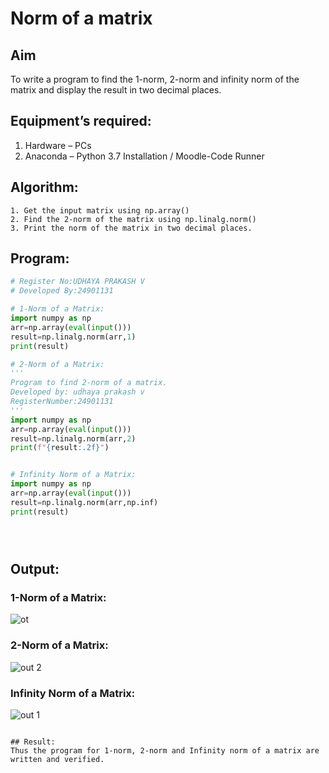# Norm of a matrix
## Aim
To write a program to find the 1-norm, 2-norm and infinity norm of the matrix and display the result in two decimal places.
## Equipment’s required:
1.	Hardware – PCs
2.	Anaconda – Python 3.7 Installation / Moodle-Code Runner
## Algorithm:
	1. Get the input matrix using np.array()   
    2. Find the 2-norm of the matrix using np.linalg.norm()
	3. Print the norm of the matrix in two decimal places.
## Program:
```Python
# Register No:UDHAYA PRAKASH V
# Developed By:24901131

# 1-Norm of a Matrix:
import numpy as np
arr=np.array(eval(input()))
result=np.linalg.norm(arr,1)
print(result)

# 2-Norm of a Matrix:
'''
Program to find 2-norm of a matrix.
Developed by: udhaya prakash v 
RegisterNumber:24901131 
'''
import numpy as np
arr=np.array(eval(input()))
result=np.linalg.norm(arr,2)
print(f"{result:.2f}")


# Infinity Norm of a Matrix:
import numpy as np
arr=np.array(eval(input()))
result=np.linalg.norm(arr,np.inf)
print(result)





```
## Output:
### 1-Norm of a Matrix:
![ot](https://github.com/user-attachments/assets/ad1008a9-4f50-4552-aacf-2058202f6cbe)


### 2-Norm of a Matrix:
![out 2](https://github.com/user-attachments/assets/7d3168d7-be40-4a70-9aa1-40752ac57115)

### Infinity Norm of a Matrix:

![out 1](https://github.com/user-attachments/assets/d393602c-b742-4364-8a1f-6b528d29e003)


```

## Result:
Thus the program for 1-norm, 2-norm and Infinity norm of a matrix are written and verified.
